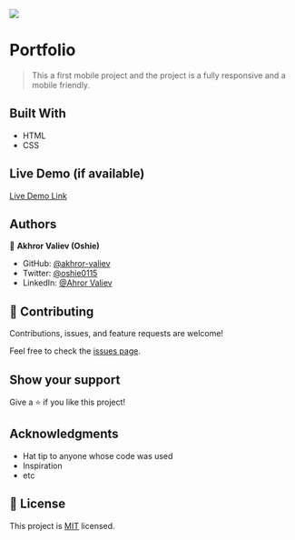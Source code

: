 ![](https://img.shields.io/badge/Microverse-blueviolet)

# Portfolio

> This a first mobile project and the project is a fully responsive and a mobile friendly.


## Built With

- HTML
- CSS

## Live Demo (if available)

[Live Demo Link](https://akhror-valiev.github.io/micronauts-portfolio/)





## Authors

👤 **Akhror Valiev (Oshie)**

- GitHub: [@akhror-valiev](https://github.com/akhror-valiev)
- Twitter: [@oshie0115](https://twitter.com/oshie0115)
- LinkedIn: [@Ahror Valiev](https://www.linkedin.com/in/ahror-valiev-9141911b8/)



## 🤝 Contributing

Contributions, issues, and feature requests are welcome!

Feel free to check the [issues page](../../issues/).

## Show your support

Give a ⭐️ if you like this project!

## Acknowledgments

- Hat tip to anyone whose code was used
- Inspiration
- etc

## 📝 License

This project is [MIT](./LICENSE) licensed.
